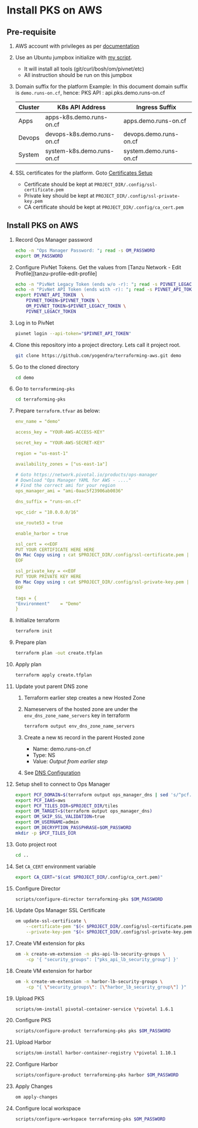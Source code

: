 # Install PKS on AWS

## Pre-requisite

1.  AWS account with privileges as per [documentation][pcf-opsman-aws]
1.  Use an Ubuntu jumpbox initialize with [my script][pcf-jumpbox].

    - It will install all tools (git/curl/bosh/om/pivnet/etc)
    - All instruction should be run on this jumpbox

1.  Domain suffix for the platform
    Example: In this document domain suffix is `demo.runs-on.cf`, hence:
    PKS API : api.pks.demo.runs-on.cf

    | Cluster | K8s API Address            | Ingress Suffix         |
    | ------- | -------------------------- | ---------------------- |
    | Apps    | apps-k8s.demo.runs-on.cf   | apps.demo.runs-on.cf   |
    | Devops  | devops-k8s.demo.runs-on.cf | devops.demo.runs-on.cf |
    | System  | system-k8s.demo.runs-on.cf | system.demo.runs-on.cf |

1.  SSL certificates for the platform. Goto [Certificates Setup](ssl-certificate)

    - Certificate should be kept at `PROJECT_DIR/.config/ssl-certificate.pem`
    - Private key should be kept at `PROJECT_DIR/.config/ssl-private-key.pem`
    - CA certificate should be kept at `PROJECT_DIR/.config/ca_cert.pem`

## Install PKS on AWS

1.  Record Ops Manager password

    ```bash
    echo -n "Ops Manager Password: "; read -s OM_PASSWORD
    export OM_PASSWORD
    ```

1.  Configure PivNet Tokens. Get the values from [Tanzu Network - Edit Profile][tanzu-profile-edit-profile]

    ```bash
    echo -n "PivNet Legacy Token (ends w/o -r): "; read -s PIVNET_LEGACY_TOKEN
    echo -n "PivNet API Token (ends with -r): "; read -s PIVNET_API_TOKEN
    export PIVNET_API_TOKEN  \
        PIVNET_TOKEN=$PIVNET_TOKEN \
        OM_PIVNET_TOKEN=$PIVNET_LEGACY_TOKEN \
        PIVNET_LEGACY_TOKEN
    ```

1.  Log in to PivNet

    ```bash
    pivnet login --api-token="$PIVNET_API_TOKEN"
    ```

1.  Clone this repository into a project directory. Lets call it project root.

    ```bash
    git clone https://github.com/yogendra/terraforming-aws.git demo
    ```

1.  Go to the cloned directory

    ```bash
    cd demo
    ```

1.  Go to `terraformming-pks`

    ```bash
    cd terraforming-pks
    ```

1.  Prepare `terraform.tfvar` as below:

    ```yaml
    env_name = "demo"

    access_key = "YOUR-AWS-ACCESS-KEY"

    secret_key = "YOUR-AWS-SECRET-KEY"

    region = "us-east-1"

    availability_zones = ["us-east-1a"]

    # Goto https://network.pivotal.io/products/ops-manager
    # Download "Ops Manager YAML for AWS - ...."
    # Find the correct ami for your region
    ops_manager_ami = "ami-0aac5f23906ab0036"

    dns_suffix = "runs-on.cf"

    vpc_cidr = "10.0.0.0/16"

    use_route53 = true

    enable_harbor = true

    ssl_cert = <<EOF
    PUT YOUR CERTIFICATE HERE HERE
    On Mac Copy using : cat $PROJECT_DIR/.config/ssl-certificate.pem | pbcopy
    EOF

    ssl_private_key = <<EOF
    PUT YOUR PRIVATE KEY HERE
    On Mac Copy using : cat $PROJECT_DIR/.config/ssl-private-key.pem | pbcopy
    EOF

    tags = {
    "Environment"    = "Demo"
    }
    ```

1.  Initialize terraform

    ```bash
    terraform init
    ```

1.  Prepare plan

    ```bash
    terraform plan -out create.tfplan
    ```

1.  Apply plan

    ```bash
    terraform apply create.tfplan
    ```

1.  Update yout parent DNS zone

    1.  Terraform earlier step creates a new Hosted Zone

    1.  Nameservers of the hosted zone are under the `env_dns_zone_name_servers` key in terraform

        ```bash
        terraform output env_dns_zone_name_servers
        ```

    1.  Create a new `NS` record in the parent Hosted zone
        - Name: demo.runs-on.cf
        - Type: NS
        - Value: _Output from earlier step_
    1.  See [DNS Configuration](dns-configuration)

1.  Setup shell to connect to Ops Manager

    ```bash
    export PCF_DOMAIN=$(terraform output ops_manager_dns | sed 's/^pcf.//')
    export PCF_IAAS=aws
    export PCF_TILES_DIR=$PROJECT_DIR/tiles
    export OM_TARGET=$(terraform output ops_manager_dns)
    export OM_SKIP_SSL_VALIDATION=true
    export OM_USERNAME=admin
    export OM_DECRYPTION_PASSPHRASE=$OM_PASSWORD
    mkdir -p $PCF_TILES_DIR
    ```

1.  Goto project root

    ```bash
    cd ..
    ```

1.  Set `CA_CERT` environment variable

    ```bash
    export CA_CERT="$(cat $PROJECT_DIR/.config/ca_cert.pem)"
    ```

1.  Configure Director

    ```bash
    scripts/configure-director terraforming-pks $OM_PASSWORD
    ```

1.  Update Ops Manager SSL Certificate

    ```bash
    om update-ssl-certificate \
        --certificate-pem "$(< $PROJECT_DIR/.config/ssl-certificate.pem)" \
        --private-key-pem "$(< $PROJECT_DIR/.config/ssl-private-key.pem)"
    ```

1.  Create VM extension for pks

    ```bash
    om -k create-vm-extension -n pks-api-lb-security-groups \
        -cp '{ "security_groups": ["pks_api_lb_security_group"] }'
    ```

1.  Create VM extension for harbor

    ```bash
    om -k create-vm-extension -n harbor-lb-security-groups \
        -cp "{ \"security_groups\": [\"harbor_lb_security_group\"] }"
    ```

1.  Upload PKS

    ```bash
    scripts/om-install pivotal-container-service \*pivotal 1.6.1
    ```

1.  Configure PKS

    ```bash
    scripts/configure-product terraforming-pks pks $OM_PASSWORD
    ```

1.  Upload Harbor

    ```bash
    scripts/om-install harbor-container-registry \*pivotal 1.10.1
    ```

1.  Configure Harbor

    ```bash
    scripts/configure-product terraforming-pks harbor $OM_PASSWORD
    ```

1.  Apply Changes

    ```bash
    om apply-changes
    ```

1.  Configure local workspace

    ```bash
    scripts/configure-workspace terraforming-pks $OM_PASSWORD
    ```

#

[pcf-jumpbox]: https://github.com/yogendra/dotfiles/blob/master/scripts/pcf-jumpbox-init.sh
[pcf-opsman-aws]: https://docs.pivotal.io/platform/ops-manager/2-8/aws/prepare-env-terraform.html#prereqs
[tanzu-network-edit-profile]: https://network.pivotal.io/users/dashboard/edit-profile

